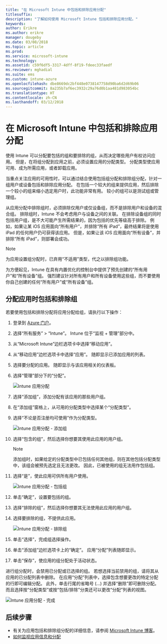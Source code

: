 ```yaml
---
title: "在 Microsoft Intune 中包括和排除应用分配"
titlesuffix: 
description: "了解如何使用 Microsoft Intune 包括和排除应用分配。"
keywords: 
author: Erikre
ms.author: erikre
manager: dougeby
ms.date: 03/08/2018
ms.topic: article
ms.prod: 
ms.service: microsoft-intune
ms.technology: 
ms.assetid: c59f6df5-3317-4dff-8f19-fdeec33faedf
ms.reviewer: mghadial
ms.suite: ems
ms.custom: intune-azure
ms.openlocfilehash: dbe8669dc2bf448e0738147758d90ba6d2d69b06
ms.sourcegitcommit: 8a235b7af6ec3932c29a76d0b1aa481d983054bc
ms.translationtype: HT
ms.contentlocale: zh-CN
ms.lasthandoff: 03/12/2018
---
```

# <a name="include-and-exclude-app-assignments-in-microsoft-intune"></a>在 Microsoft Intune 中包括和排除应用分配

使用 Intune 可以分配要包括的组和要排除的组，从而决定哪些用户有权访问应用。 但是，在将组分配到应用之前，必须设置应用的分配类型。 分配类型使应用可用、成为所需应用，或者卸载应用。 

当重点关注应用的可用性时，可以通过结合使用包括组分配和排除组分配，针对一组用户或设备包括和排除应用分配。 在包括一个较大的组来提供应用，然后排除一个较小的组来缩小选定用户时，此功能非常有用。 较小的组可以是测试组或管理组。 

从应用分配中排除组时，必须排除仅用户或仅设备组，而不是排除用户和设备的混合组。 排除组时，Intune 不会考虑用户与设备之间的关联。 在排除设备组的同时包括用户组，是不大可能产生所需结果的，因为包括的优先等级高于排除。 例如，如果让某 iOS 应用面向“所有用户”，并排除“所有 iPad”，最终结果将是使用 iPad 的任何用户仍可获得该应用。 但是，如果让该 iOS 应用面向“所有设备”，并排除“所有 iPad”，则部署会成功。  

>[!NOTE]
>为应用设置组分配时，已弃用“不适用”类型，代之以排除组功能。 
>
>为方便起见，Intune 在具有内置优化的控制台中提供了预先创建的“所有用户”和“所有设备”组。 强烈建议针对所有用户和所有设备使用这些组，而不要使用你自己创建的任何“所有用户”或“所有设备”组。  

## <a name="including-and-excluding-groups-when-assigning-apps"></a>分配应用时包括和排除组 
若要使用包括和排除分配将应用分配给组，请执行以下操作：
1. 登录到 [Azure 门户](https://portal.azure.com)。
2. 选择“所有服务” > “Intune”。 Intune 位于“监视 + 管理”部分中。
3. 从“Microsoft Intune”边栏选项卡中选择“移动应用”。
4. 从“移动应用”边栏选项卡中选择“应用”。 随即显示已添加应用的列表。
5. 选择要分配的应用。 随即显示与该应用相关的仪表板。 
6. 选择“管理”部分下的“分配”。 

    ![Intune 应用分配](./media/apps-inc-exl-01.png)
7. 选择“添加组”，添加分配有该应用的那些用户组。 
8. 在“添加组”窗格上，从可用的分配类型中选择某个“分配类型”。
9. 选择“不论是否注册均可使用”作为分配类型。

    ![Intune 应用分配 - 添加组](./media/apps-inc-exl-02.png)
10. 选择“包含的组”，然后选择你想要其使用此应用的用户组。

    >[!NOTE]
    >添加组时，如果给定的分配类型中已包括任何其他组，则在其他包括分配类型中，该组会被预先选定且无法更改。 因此，已被使用的组无法用作包括组。

11. 选择“是”，使此应用可供所有用户使用。

    ![Intune 应用分配 - 包括组](./media/apps-inc-exl-03.png)
12. 单击“确定”，设置要包括的组。
13. 选择“排除的组”，然后选择你想要其无法使用此应用的用户组。 
14. 选择要排除的组，不提供此应用。

    ![Intune 应用分配 - 排除组](./media/apps-inc-exl-04.png)
15. 单击“选择”，完成组选择操作。
16. 单击“添加组”边栏选项卡上的“确定”。 应用“分配”列表随即显示。
17. 单击“保存”，使应用的组分配处于活动状态。

进行组分配时，会禁用已分配或已选择的组。 若想选择当前禁用的组，请将其从应用的已分配列表中删除。 在应用“分配”列表中，选择包含想要更改的特定分配的行即可编辑分配。 此外，单击行尾的省略号 (…) 并选择“删除”即可删除分配。 而且选择按“分配类型”或按“包括/排除”分类还可以更改“分配”列表的视图。

![Intune 应用分配 - 完成](./media/apps-inc-exl-05.png)

## <a name="next-steps"></a>后续步骤

- 有关为应用包括和排除组分配的详细信息，请参阅 [Microsoft Intune 博客](https://aka.ms/new_app_assignment_process)。
- [如何监视应用信息和分配](apps-monitor.md)